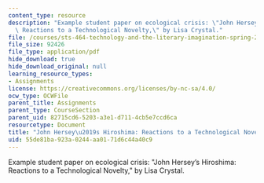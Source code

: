 ```yaml
---
content_type: resource
description: "Example student paper on ecological crisis: \"John Hersey\u2019s Hiroshima:\
  \ Reactions to a Technological Novelty,\" by Lisa Crystal."
file: /courses/sts-464-technology-and-the-literary-imagination-spring-2008/55de81ba923a0244aa0171d6c44a40c9_crystal_wk10.pdf
file_size: 92426
file_type: application/pdf
hide_download: true
hide_download_original: null
learning_resource_types:
- Assignments
license: https://creativecommons.org/licenses/by-nc-sa/4.0/
ocw_type: OCWFile
parent_title: Assignments
parent_type: CourseSection
parent_uid: 82715cd6-5203-a3e1-d711-4cb5e7ccd6ca
resourcetype: Document
title: "John Hersey\u2019s Hiroshima: Reactions to a Technological Novelty"
uid: 55de81ba-923a-0244-aa01-71d6c44a40c9
---
```

Example student paper on ecological crisis: "John Hersey’s Hiroshima: Reactions to a Technological Novelty," by Lisa Crystal.